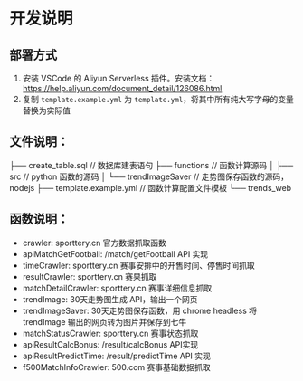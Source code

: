 # 开发说明

## 部署方式
1. 安装 VSCode 的 Aliyun Serverless 插件。安装文档：https://help.aliyun.com/document_detail/126086.html
2. 复制 `template.example.yml` 为 `template.yml`，将其中所有纯大写字母的变量替换为实际值

## 文件说明：
├── create_table.sql // 数据库建表语句
├── functions  // 函数计算源码
│   ├── src  // python 函数的源码
│   └── trendImageSaver  // 走势图保存函数的源码，nodejs
├── template.example.yml  // 函数计算配置文件模板
└── trends_web

## 函数说明：
 * crawler:  sporttery.cn 官方数据抓取函数
 * apiMatchGetFootball:  /match/getFootball API 实现
 * timeCrawler:  sporttery.cn 赛事安排中的开售时间、停售时间抓取
 * resultCrawler:  sporttery.cn 赛果抓取
 * matchDetailCrawler:  sporttery.cn 赛事详细信息抓取
 * trendImage:  30天走势图生成 API，输出一个网页
 * trendImageSaver:  30天走势图保存函数，用 chrome headless 将 trendImage 输出的网页转为图片并保存到七牛
 * matchStatusCrawler:  sporttery.cn 赛事状态抓取
 * apiResultCalcBonus:  /result/calcBonus API实现
 * apiResultPredictTime:  /result/predictTime API 实现
 * f500MatchInfoCrawler:  500.com 赛事基础数据抓取
